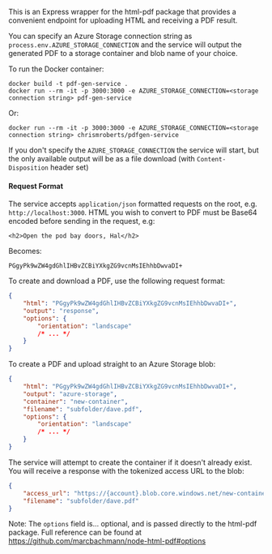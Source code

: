 This is an Express wrapper for the html-pdf package that provides a convenient endpoint for uploading HTML and receiving a PDF result.

You can specify an Azure Storage connection string as `process.env.AZURE_STORAGE_CONNECTION` and the service will output the generated PDF to a storage container and blob name of your choice.

To run the Docker container:

```
docker build -t pdf-gen-service .
docker run --rm -it -p 3000:3000 -e AZURE_STORAGE_CONNECTION=<storage connection string> pdf-gen-service
```

Or:

```
docker run --rm -it -p 3000:3000 -e AZURE_STORAGE_CONNECTION=<storage connection string> chrismroberts/pdfgen-service
```

If you don't specify the `AZURE_STORAGE_CONNECTION` the service will start, but the only available output will be as a file download (with `Content-Disposition` header set)

#### Request Format

The service accepts `application/json` formatted requests on the root, e.g. `http://localhost:3000`. HTML you wish to convert to PDF must be Base64 encoded before sending in the request, e.g:

`<h2>Open the pod bay doors, Hal</h2>`

Becomes:

`PGgyPk9wZW4gdGhlIHBvZCBiYXkgZG9vcnMsIEhhbDwvaDI+`

To create and download a PDF, use the following request format:

```json
{
    "html": "PGgyPk9wZW4gdGhlIHBvZCBiYXkgZG9vcnMsIEhhbDwvaDI+",    
    "output": "response",
    "options": {
        "orientation": "landscape"
        /* ... */
    }
}
```

To create a PDF and upload straight to an Azure Storage blob:

```json
{
    "html": "PGgyPk9wZW4gdGhlIHBvZCBiYXkgZG9vcnMsIEhhbDwvaDI+",    
    "output": "azure-storage",
    "container": "new-container",
    "filename": "subfolder/dave.pdf",
    "options": {
        "orientation": "landscape"
        /* ... */
    }
}
```

The service will attempt to create the container if it doesn't already exist. You will receive a response with the tokenized access URL to the blob:

```json
{
    "access_url": "https://{account}.blob.core.windows.net/new-container/subfolder/dave.pdf?st={sasToken}",
    "filename": "subfolder/dave.pdf"
}
```

Note: The `options` field is... optional, and is passed directly to the html-pdf package. Full reference can be found at https://github.com/marcbachmann/node-html-pdf#options